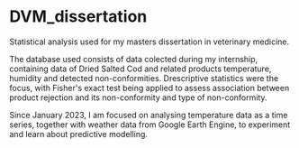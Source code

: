 # DVM_dissertation
Statistical analysis used for my masters dissertation in veterinary medicine.


The database used consists of data colected during my internship, containing data of Dried Salted Cod and related products temperature, humidity and detected non-conformities.
Drescriptive statistics were the focus, with Fisher's exact test being applied to assess association between product rejection and its non-conformity and type of non-conformity.

Since January 2023, I am focused on analysing temperature data as a time series, together with weather data from Google Earth Engine, to experiment and learn about predictive modelling.
